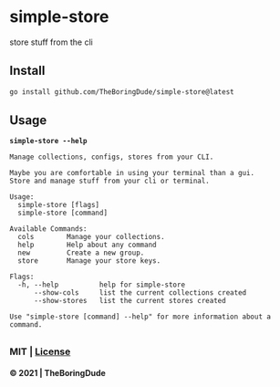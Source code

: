 # simple-store

store stuff from the cli

## Install

```bash
go install github.com/TheBoringDude/simple-store@latest
```

## Usage

**`simple-store --help`**

```
Manage collections, configs, stores from your CLI.

Maybe you are comfortable in using your terminal than a gui.
Store and manage stuff from your cli or terminal.

Usage:
  simple-store [flags]
  simple-store [command]

Available Commands:
  cols        Manage your collections.
  help        Help about any command
  new         Create a new group.
  store       Manage your store keys.

Flags:
  -h, --help          help for simple-store
      --show-cols     list the current collections created
      --show-stores   list the current stores created

Use "simple-store [command] --help" for more information about a command.

```

##

### MIT | [License](./LICENSE)

#### &copy; 2021 | TheBoringDude
